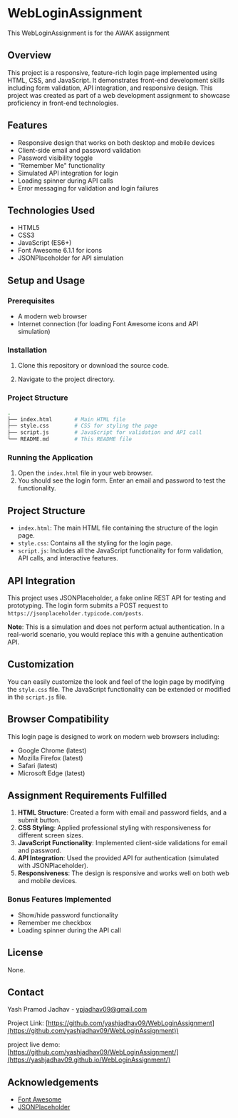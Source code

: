 # WebLoginAssignment
This WebLoginAssignment is for the AWAK assignment

## Overview
This project is a responsive, feature-rich login page implemented using HTML, CSS, and JavaScript. It demonstrates front-end development skills including form validation, API integration, and responsive design. This project was created as part of a web development assignment to showcase proficiency in front-end technologies.

## Features
- Responsive design that works on both desktop and mobile devices
- Client-side email and password validation
- Password visibility toggle
- "Remember Me" functionality
- Simulated API integration for login
- Loading spinner during API calls
- Error messaging for validation and login failures

## Technologies Used
- HTML5
- CSS3
- JavaScript (ES6+)
- Font Awesome 6.1.1 for icons
- JSONPlaceholder for API simulation

## Setup and Usage

### Prerequisites
- A modern web browser
- Internet connection (for loading Font Awesome icons and API simulation)

### Installation
1. Clone this repository or download the source code.

2. Navigate to the project directory.

### Project Structure

```bash
.
├── index.html       # Main HTML file
├── style.css        # CSS for styling the page
├── script.js        # JavaScript for validation and API call
└── README.md        # This README file
```

### Running the Application
1. Open the `index.html` file in your web browser.
2. You should see the login form. Enter an email and password to test the functionality.

## Project Structure
- `index.html`: The main HTML file containing the structure of the login page.
- `style.css`: Contains all the styling for the login page.
- `script.js`: Includes all the JavaScript functionality for form validation, API calls, and interactive features.

## API Integration
This project uses JSONPlaceholder, a fake online REST API for testing and prototyping. The login form submits a POST request to `https://jsonplaceholder.typicode.com/posts`. 

**Note**: This is a simulation and does not perform actual authentication. In a real-world scenario, you would replace this with a genuine authentication API.

## Customization
You can easily customize the look and feel of the login page by modifying the `style.css` file. The JavaScript functionality can be extended or modified in the `script.js` file.

## Browser Compatibility
This login page is designed to work on modern web browsers including:
- Google Chrome (latest)
- Mozilla Firefox (latest)
- Safari (latest)
- Microsoft Edge (latest)

## Assignment Requirements Fulfilled
1. **HTML Structure**: Created a form with email and password fields, and a submit button.
2. **CSS Styling**: Applied professional styling with responsiveness for different screen sizes.
3. **JavaScript Functionality**: Implemented client-side validations for email and password.
4. **API Integration**: Used the provided API for authentication (simulated with JSONPlaceholder).
5. **Responsiveness**: The design is responsive and works well on both web and mobile devices.

### Bonus Features Implemented
- Show/hide password functionality
- Remember me checkbox
- Loading spinner during the API call


## License
None.

## Contact
Yash Pramod Jadhav - ypjadhav09@gmail.com

Project Link: [https://github.com/yashjadhav09/WebLoginAssignment](https://github.com/yashjadhav09/WebLoginAssignment))

project live demo: [https://github.com/yashjadhav09/WebLoginAssignment/](https://yashjadhav09.github.io/WebLoginAssignment/)

## Acknowledgements
- [Font Awesome](https://fontawesome.com)
- [JSONPlaceholder](https://jsonplaceholder.typicode.com)
